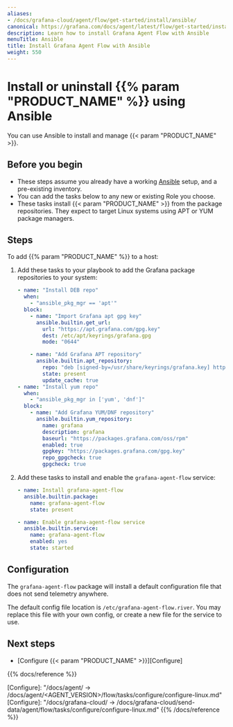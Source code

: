 ```yaml
---
aliases:
- /docs/grafana-cloud/agent/flow/get-started/install/ansible/
canonical: https://grafana.com/docs/agent/latest/flow/get-started/install/ansible/
description: Learn how to install Grafana Agent Flow with Ansible
menuTitle: Ansible
title: Install Grafana Agent Flow with Ansible
weight: 550
---
```


# Install or uninstall {{% param "PRODUCT_NAME" %}} using Ansible

You can use Ansible to install and manage {{< param "PRODUCT_NAME" >}}.

## Before you begin

- These steps assume you already have a working [Ansible](https://www.ansible.com/) setup,
and a pre-existing inventory.
- You can add the tasks below to any new or existing Role you choose.
- These tasks install {{< param "PRODUCT_NAME" >}} from the package repositories. They expect to target Linux systems using 
APT or YUM package managers.

## Steps

To add {{% param "PRODUCT_NAME" %}} to a host:

1. Add these tasks to your playbook to add the Grafana package repositories to your system:
    ```yaml
    - name: "Install DEB repo"
      when:
        - "ansible_pkg_mgr == 'apt'"
      block:
        - name: "Import Grafana apt gpg key"
          ansible.builtin.get_url:
            url: "https://apt.grafana.com/gpg.key"
            dest: /etc/apt/keyrings/grafana.gpg
            mode: "0644"

        - name: "Add Grafana APT repository"
          ansible.builtin.apt_repository:
            repo: "deb [signed-by=/usr/share/keyrings/grafana.key] https://apt.grafana.com/ stable main"
            state: present
            update_cache: true
    - name: "Install yum repo"
      when:
        - "ansible_pkg_mgr in ['yum', 'dnf']"
      block:
        - name: "Add Grafana YUM/DNF repository"
          ansible.builtin.yum_repository:
            name: grafana
            description: grafana
            baseurl: "https://packages.grafana.com/oss/rpm"
            enabled: true
            gpgkey: "https://packages.grafana.com/gpg.key"
            repo_gpgcheck: true
            gpgcheck: true
    ```
1. Add these tasks to install and enable the `grafana-agent-flow` service:
    ```yaml
    - name: Install grafana-agent-flow
      ansible.builtin.package:
        name: grafana-agent-flow
        state: present

    - name: Enable grafana-agent-flow service
      ansible.builtin.service:
        name: grafana-agent-flow
        enabled: yes
        state: started
    ```

## Configuration

The `grafana-agent-flow` package will install a default configuration file that does not send telemetry anywhere.

The default config file location is `/etc/grafana-agent-flow.river`. You may replace this file with your own config, or create a new file for the service to use. 

## Next steps

- [Configure {{< param "PRODUCT_NAME" >}}][Configure]

{{% docs/reference %}}

[Configure]: "/docs/agent/ -> /docs/agent/<AGENT_VERSION>/flow/tasks/configure/configure-linux.md"
[Configure]: "/docs/grafana-cloud/ -> /docs/grafana-cloud/send-data/agent/flow/tasks/configure/configure-linux.md"
{{% /docs/reference %}}